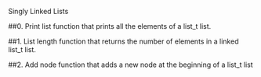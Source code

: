 Singly Linked Lists

##0. Print list
function that prints all the elements of a list_t list.

##1. List length
function that returns the number of elements in a linked list_t list.

##2. Add node
function that adds a new node at the beginning of a list_t list
